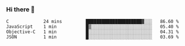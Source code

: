 ### Hi there 👋

<!--START_SECTION:waka-->

```text
C             24 mins         █████████████████████▓░░░   86.60 %
JavaScript    1 min           █▒░░░░░░░░░░░░░░░░░░░░░░░   05.40 %
Objective-C   1 min           █░░░░░░░░░░░░░░░░░░░░░░░░   04.31 %
JSON          1 min           █░░░░░░░░░░░░░░░░░░░░░░░░   03.69 %
```

<!--END_SECTION:waka-->
<!--
**Boombag0607/Boombag0607** is a ✨ _special_ ✨ repository because its `README.md` (this file) appears on your GitHub profile.

Here are some ideas to get you started:

- 🔭 I’m currently working on ...
- 🌱 I’m currently learning ...
- 👯 I’m looking to collaborate on ...
- 🤔 I’m looking for help with ...
- 💬 Ask me about ...
- 📫 How to reach me: ...
- 😄 Pronouns: ...
- ⚡ Fun fact: ...
-->
